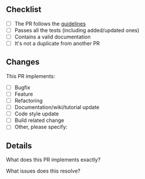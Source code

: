 ## Checklist

-   [ ] The PR follows the [guidelines](CONTRIBUTING.md)
-   [ ] Passes all the tests (including added/updated ones)
-   [ ] Contains a valid documentation
-   [ ] It's not a duplicate from another PR

## Changes
This PR implements:
-   [ ] Bugfix
-   [ ] Feature
-   [ ] Refactoring
-   [ ] Documentation/wiki/tutorial update
-   [ ] Code style update
-   [ ] Build related change
-   [ ] Other, please specify:

## Details
What does this PR implements exactly?

What issues does this resolve?
<!-- Fixes #1, Closes #2, Ref #3 -->
<!-- If it completes one or more tasks (listed in [TODO](TODO.md)), which ones are those? -->

